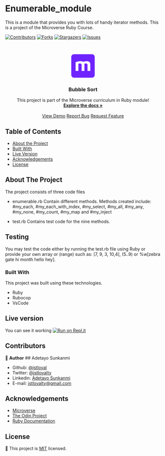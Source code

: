 # Enumerable_module

This is a module that provides you with lots of handy iterator methods.
This is a project of the Microverse Ruby Course.

<!--
*** Thanks for checking out this README Template. If you have a suggestion that would
*** make this better, please fork the repo and create a pull request or simply open
*** an issue with the tag "enhancement".
*** Thanks again! Now go create something AMAZING! :D
-->

<!-- PROJECT SHIELDS -->
<!--
*** I'm using markdown "reference style" links for readability.
*** Reference links are enclosed in brackets [ ] instead of parentheses ( ).
*** See the bottom of this document for the declaration of the reference variables
*** for contributors-url, forks-url, etc. This is an optional, concise syntax you may use.
*** https://www.markdownguide.org/basic-syntax/#reference-style-links
-->

[![Contributors][contributors-shield]][contributors-url]
[![Forks][forks-shield]][forks-url]
[![Stargazers][stars-shield]][stars-url]
[![Issues][issues-shield]][issues-url]

<!-- PROJECT LOGO -->
<br />
<p align="center">
  <a href="https://github.com/jstloyal/Enumerable_module">
    <img src="images/microverse.png" alt="Microverse Logo" width="80" height="80">
  </a>
  
  <h3 align="center">Bubble Sort</h3>
  
  <p align="center">
    This project is part of the Microverse curriculum in Ruby module!
    <br />
    <a href="https://github.com/jstloyal/Bubble_sort"><strong>Explore the docs »</strong></a>
    <br />
    <br />
    <a href="">View Demo</a>
    <a href="https://github.com/jstloyal/Enumerable_module/issues">Report Bug</a>
    <a href="https://github.com/jstloyal/Enumerable_module/issues">Request Feature</a>
  </p>
</p>

<!-- TABLE OF CONTENTS -->

## Table of Contents

- [About the Project](#about-the-project)
- [Built With](#built-with)
- [Live Version](#live-version)
- [Acknowledgements](#acknowledgements)
- [License](#license)

<!-- ABOUT THE PROJECT -->

## About The Project

The project consists of three code files

- enumerable.rb
  Contain different methods.
  Methods created include: #my_each, #my_each_with_index, #my_select, #my_all, #my_any, #my_none, #my_count, #my_map and #my_inject

- test.rb
  Contains test code for the nine methods.

<!-- ABOUT THE PROJECT -->

## Testing

You may test the code either by running the test.rb file using Ruby or provide your own array or (range) such as:
[7, 9, 3, 10,4], (5..9) or %w[zebra gate hi month hello hey].

### Built With

This project was built using these technologies.

- Ruby
- Rubocop
- VsCode

<!-- LIVE VERSION -->

## Live version

You can see it working [![Run on Repl.it](https://repl.it/badge/github/jstloyal/Bubble_sort)]()

<!-- CONTACT -->

## Contributors

:bust_in_silhouette: **Author**
​## Adetayo Sunkanmi

- Github: [@jstloyal](https://github.com/jstloyal)
- Twitter: [@jstloyalty](https://twitter.com/jstloyalty)
- Linkedin: [Adetayo Sunkanmi](https://www.linkedin.com/in/jstloyalty)
- E-mail: jstloyalty@gmail.com

<!-- ACKNOWLEDGEMENTS -->

## Acknowledgements

- [Microverse](https://www.microverse.org/)
- [The Odin Project](https://www.theodinproject.com/)
- [Ruby Documentation](https://www.ruby-lang.org/en/documentation/)

<!-- MARKDOWN LINKS & IMAGES -->
<!-- https://www.markdownguide.org/basic-syntax/#reference-style-links -->

[contributors-shield]: https://img.shields.io/github/contributors/jstloyal/Enumerable_module.svg?style=flat-square
[contributors-url]: https://github.com/jstloyal/Enumerable_module/graphs/contributors
[forks-shield]: https://img.shields.io/github/forks/jstloyal/Enumerable_module.svg?style=flat-square
[forks-url]: https://github.com/jstloyal/Enumerable_module/network/members
[stars-shield]: https://img.shields.io/github/stars/jstloyal/Enumerable_module.svg?style=flat-square
[stars-url]: https://github.com/jstloyal/Enumerable_module/stargazers
[issues-shield]: https://img.shields.io/github/issues/jstloyal/Enumerable_module.svg?style=flat-square
[issues-url]: https://github.com/jstloyal/Enumerable_module/issues

<!-- LICENSE -->

## License

📝
This project is [MIT](https://opensource.org/licenses/MIT) licensed.
